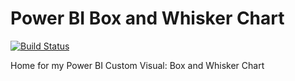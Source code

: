 # Power BI Box and Whisker Chart

[![Build Status](https://travis-ci.org/liprec/powerbi-boxWhiskerChart.svg?branch=master)](https://travis-ci.org/liprec/powerbi-boxWhiskerChart)

Home for my Power BI Custom Visual: Box and Whisker Chart
